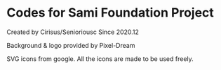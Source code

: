 # Codes for Sami Foundation Project

  Created by Cirisus/Senioriousc
  Since 2020.12

  Background & logo provided by Pixel-Dream

  SVG icons from google. All the icons are made to be used freely.
